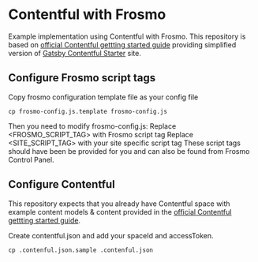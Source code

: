 # Contentful with Frosmo

Example implementation using Contentful with Frosmo. This repository is based on [official Contentful gettting started guide](https://www.contentful.com/developers/docs/tutorials/general/get-started/) providing simplified version of [Gatsby Contentful Starter](https://github.com/contentful-userland/gatsby-contentful-starter) site.

## Configure Frosmo script tags
Copy frosmo configuration template file as your config file
```
cp frosmo-config.js.template frosmo-config.js
```

Then you need to modify frosmo-config.js:
Replace <FROSMO_SCRIPT_TAG> with Frosmo script tag
Replace <SITE_SCRIPT_TAG> with your site specific script tag
These script tags should have been be provided for you and can also be found from Frosmo Control Panel.

## Configure Contentful
This repository expects that you already have Contentful space with example content models & content provided in the [official Contentful gettting started guide](https://www.contentful.com/developers/docs/tutorials/general/get-started/).

Create contentful.json and add your spaceId and accessToken.
```
cp .contenful.json.sample .contenful.json
```